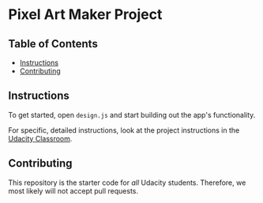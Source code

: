 # Pixel Art Maker Project

## Table of Contents

* [Instructions](#instructions)
* [Contributing](#contributing)

## Instructions

To get started, open `design.js` and start building out the app's functionality.

For specific, detailed instructions, look at the project instructions in the [Udacity Classroom](https://classroom.udacity.com/me).

## Contributing

This repository is the starter code for _all_ Udacity students. Therefore, we most likely will not accept pull requests.

